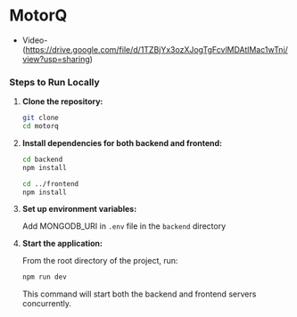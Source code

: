 # MotorQ


- Video-(https://drive.google.com/file/d/1TZBjYx3ozXJogTgFcvlMDAtlMac1wTnj/view?usp=sharing)

### Steps to Run Locally

1. **Clone the repository:**

   ```bash
   git clone
   cd motorq
   ```

2. **Install dependencies for both backend and frontend:**

   ```bash
   cd backend
   npm install

   cd ../frontend
   npm install
   ```

3. **Set up environment variables:**

   Add MONGODB_URI in `.env` file in the `backend` directory 

4. **Start the application:**

   From the root directory of the project, run:

   ```bash
   npm run dev
   ```

   This command will start both the backend and frontend servers concurrently.

